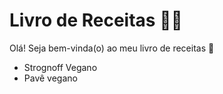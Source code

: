 # Livro de Receitas :woman_cook:

Olá! Seja bem-vinda(o) ao meu livro de receitas :wave:

- Strognoff Vegano
- Pavê vegano